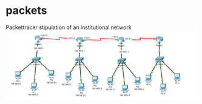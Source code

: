 # packets
Packettracer stipulation of an institutional network
<br>
<img src="https://github.com/Bultut-yegon/packets/blob/main/image.png?raw=true">
